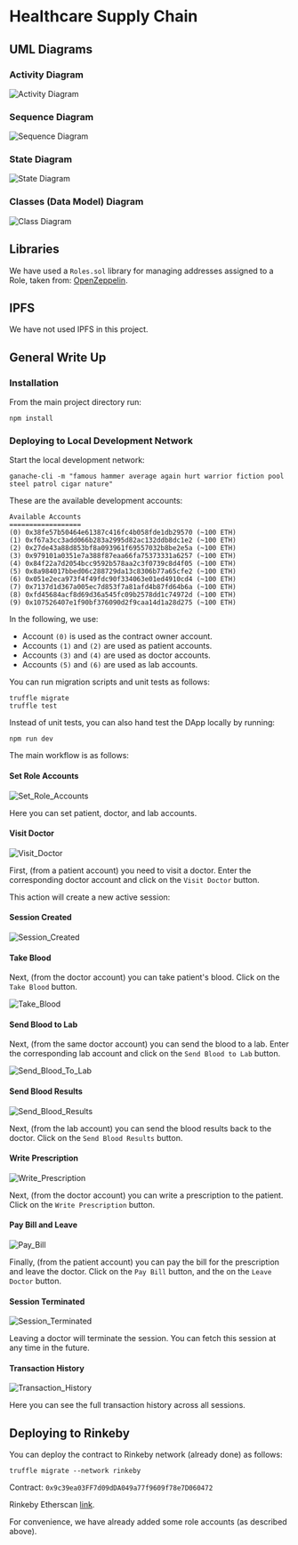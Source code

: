 # Healthcare Supply Chain

## UML Diagrams

### Activity Diagram
![Activity Diagram](uml/Blockchain_PartA_Activity_Diagram.png "Activity Diagram")

### Sequence Diagram

![Sequence Diagram](uml/Blockchain_PartA_Sequence_Diagram.png "Sequence Diagram")

### State Diagram

![State Diagram](uml/Blockchain_PartA_State_Diagram.png "State Diagram")

### Classes (Data Model) Diagram

![Class Diagram](uml/Blockchain_PartA_Class_Diagram.png "Class Diagram")

## Libraries

We have used a `Roles.sol` library for managing addresses assigned to a Role,
taken from: [OpenZeppelin](https://github.com/OpenZeppelin/openzeppelin-solidity/blob/master/contracts/access/Roles.sol).

## IPFS

We have not used IPFS in this project.

## General Write Up

### Installation

From the main project directory run:

```
npm install
```

### Deploying to Local Development Network

Start the local development network:

```
ganache-cli -m "famous hammer average again hurt warrior fiction pool steel patrol cigar nature"
```

These are the available development accounts:

```
Available Accounts
==================
(0) 0x38fe57b50464e61387c416fc4b058fde1db29570 (~100 ETH)
(1) 0xf67a3cc3add066b283a2995d82ac132ddb8dc1e2 (~100 ETH)
(2) 0x27de43a88d853bf8a093961f69557032b8be2e5a (~100 ETH)
(3) 0x979101a0351e7a388f87eaa66fa75373331a6257 (~100 ETH)
(4) 0x84f22a7d2054bcc9592b578aa2c3f0739c8d4f05 (~100 ETH)
(5) 0x8a984017bbed06c288729da13c8306b77a65cfe2 (~100 ETH)
(6) 0x051e2eca973f4f49fdc90f334063e01ed4910cd4 (~100 ETH)
(7) 0x7137d1d367a005ec7d853f7a81afd4b87fd64b6a (~100 ETH)
(8) 0xfd45684acf8d69d36a545fc09b2578dd1c74972d (~100 ETH)
(9) 0x107526407e1f90bf376090d2f9caa14d1a28d275 (~100 ETH)
```

In the following, we use:

* Account `(0)` is used as the contract owner account.
* Accounts `(1)` and `(2)` are used as patient accounts.
* Accounts `(3)` and `(4)` are used as doctor accounts.
* Accounts `(5)` and `(6)` are used as lab accounts.

You can run migration scripts and unit tests as follows:

```
truffle migrate
truffle test
```

Instead of unit tests, you can also hand test the DApp locally by running:

```
npm run dev
```

The main workflow is as follows:

#### Set Role Accounts

![Set_Role_Accounts](img/01_Set_Role_Accounts.png "Set Role Accounts")

Here you can set patient, doctor, and lab accounts.

#### Visit Doctor

![Visit_Doctor](img/02_Visit_Doctor.png "Visit Doctor")

First, (from a patient account) you need to visit a doctor. Enter the
corresponding doctor account and click on the `Visit Doctor` button.

This action will create a new active session:

#### Session Created

![Session_Created](img/03_Session_Created.png "Session Created")

#### Take Blood

Next, (from the doctor account) you can take patient's blood. Click on the
`Take Blood` button.

![Take_Blood](img/04_Take_Blood.png "Take Blood")

#### Send Blood to Lab

Next, (from the same doctor account) you can send the blood to a lab. Enter
the corresponding lab account and click on the `Send Blood to Lab` button.

![Send_Blood_To_Lab](img/05_Send_Blood_To_Lab.png "Send Blood To Lab")

#### Send Blood Results

![Send_Blood_Results](img/06_Send_Blood_Results.png "Send Blood Results")

Next, (from the lab account) you can send the blood results back to the doctor.
Click on the `Send Blood Results` button.

#### Write Prescription

![Write_Prescription](img/07_Write_Prescription.png "Write Prescription")

Next, (from the doctor account) you can write a prescription to the patient.
Click on the `Write Prescription` button.

#### Pay Bill and Leave

![Pay_Bill](img/08_Pay_Bill.png "Pay Bill")

Finally, (from the patient account) you can pay the bill for the prescription
and leave the doctor. Click on the `Pay Bill` button, and the on the
`Leave Doctor` button.

#### Session Terminated

![Session_Terminated](img/09_Session_Terminated.png "Session Terminated")

Leaving a doctor will terminate the session. You can fetch this session at any
time in the future.

#### Transaction History

![Transaction_History](img/10_Transaction_History.png "Transaction History")

Here you can see the full transaction history across all sessions.

## Deploying to Rinkeby

You can deploy the contract to Rinkeby network (already done) as follows:

```
truffle migrate --network rinkeby
```

Contract: `0x9c39ea03FF7d09dDA049a77f9609f78e7D060472`

Rinkeby Etherscan [link](https://rinkeby.etherscan.io/address/0x9c39ea03FF7d09dDA049a77f9609f78e7D060472).

For convenience, we have already added some role accounts (as described above).